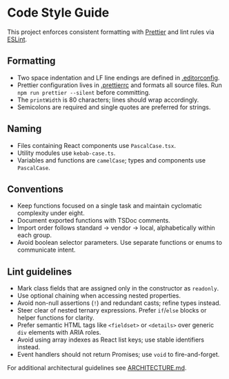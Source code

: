 # Code Style Guide

This project enforces consistent formatting with
[Prettier](https://prettier.io/) and lint rules via
[ESLint](https://eslint.org/).

## Formatting

- Two space indentation and LF line endings are defined in
  [.editorconfig](../.editorconfig).
- Prettier configuration lives in [.prettierrc](../.prettierrc) and formats all
  source files. Run `npm run prettier --silent` before committing.
- The `printWidth` is 80 characters; lines should wrap accordingly.
- Semicolons are required and single quotes are preferred for strings.

## Naming

- Files containing React components use `PascalCase.tsx`.
- Utility modules use `kebab-case.ts`.
- Variables and functions are `camelCase`; types and components use
  `PascalCase`.

## Conventions

- Keep functions focused on a single task and maintain cyclomatic complexity
  under eight.
- Document exported functions with TSDoc comments.
- Import order follows standard → vendor → local, alphabetically within each
  group.
- Avoid boolean selector parameters. Use separate functions or enums to
  communicate intent.

## Lint guidelines

- Mark class fields that are assigned only in the constructor as `readonly`.
- Use optional chaining when accessing nested properties.
- Avoid non-null assertions (`!`) and redundant casts; refine types instead.
- Steer clear of nested ternary expressions. Prefer `if`/`else` blocks or helper
  functions for clarity.
- Prefer semantic HTML tags like `<fieldset>` or `<details>` over generic `div`
  elements with ARIA roles.
- Avoid using array indexes as React list keys; use stable identifiers instead.
- Event handlers should not return Promises; use `void` to fire-and-forget.

For additional architectural guidelines see [ARCHITECTURE.md](ARCHITECTURE.md).
